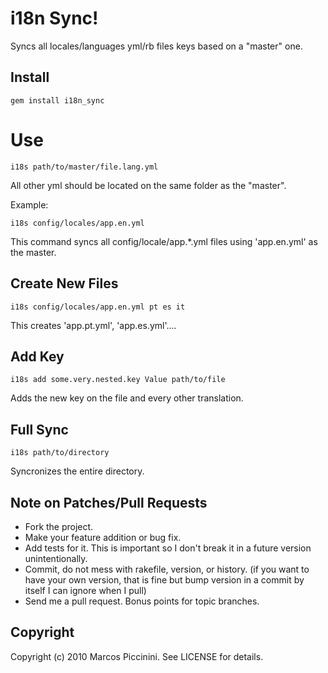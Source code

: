 i18n Sync!
==========

Syncs all locales/languages yml/rb files keys based on a "master" one.


Install
-------

    gem install i18n_sync


Use
===


    i18s path/to/master/file.lang.yml

All other yml should be located on the same folder as the "master".

Example:


    i18s config/locales/app.en.yml

This command syncs all config/locale/app.*.yml files
using 'app.en.yml' as the master.


Create New Files
----------------

    i18s config/locales/app.en.yml pt es it


This creates 'app.pt.yml', 'app.es.yml'....



Add Key
-------

    i18s add some.very.nested.key Value path/to/file

Adds the new key on the file and every other translation.



Full Sync
---------

    i18s path/to/directory

Syncronizes the entire directory.



Note on Patches/Pull Requests
-----------------------------

* Fork the project.
* Make your feature addition or bug fix.
* Add tests for it. This is important so I don't break it in a
  future version unintentionally.
* Commit, do not mess with rakefile, version, or history.
  (if you want to have your own version, that is fine but bump version in a commit by itself I can ignore when I pull)
* Send me a pull request. Bonus points for topic branches.

Copyright
---------

Copyright (c) 2010 Marcos Piccinini. See LICENSE for details.
